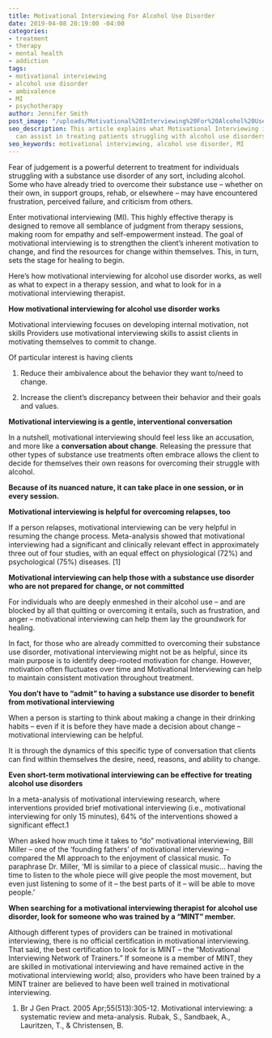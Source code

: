 ```yaml
---
title: Motivational Interviewing For Alcohol Use Disorder
date: 2019-04-08 20:19:00 -04:00
categories:
- treatment
- therapy
- mental health
- addiction
tags:
- motivational interviewing
- alcohol use disorder
- ambivalence
- MI
- psychotherapy
author: Jennifer Smith
post_image: "/uploads/Motivational%20Interviewing%20For%20Alcohol%20Use%20Disorder%20.jpg"
seo_description: This article explains what Motivational Interviewing is and how it
  can assist in treating patients struggling with alcohol use disorders.
seo_keywords: motivational interviewing, alcohol use disorder, MI
---
```


Fear of judgement is a powerful deterrent to treatment for individuals struggling with a substance use disorder of any sort, including alcohol. Some who have already tried to overcome their substance use – whether on their own, in support groups, rehab, or elsewhere – may have encountered frustration, perceived failure, and criticism from others.

Enter motivational interviewing (MI). This highly effective therapy is designed to remove all semblance of judgment from therapy sessions, making room for empathy and self-empowerment instead. The goal of motivational interviewing is to strengthen the client’s inherent motivation to change, and find the resources for change within themselves. This, in turn, sets the stage for healing to begin.

Here’s how motivational interviewing for alcohol use disorder works, as well as what to expect in a therapy session, and what to look for in a motivational interviewing therapist.


**How motivational interviewing for alcohol use disorder works**

Motivational interviewing focuses on developing internal motivation, not skills
Providers use motivational interviewing skills to assist clients in motivating themselves to commit to change.

Of particular interest is having clients

1. Reduce their ambivalence about the behavior they want to/need to change.

2. Increase the client’s discrepancy between their behavior and their goals and values.

**Motivational interviewing is a gentle, interventional conversation**

In a nutshell, motivational interviewing should feel less like an accusation, and more like a **conversation about change**. Releasing the pressure that other types of substance use treatments often embrace allows the client to decide for themselves their own reasons for overcoming their struggle with alcohol.

**Because of its nuanced nature, it can take place in one session, or in every session.**

**Motivational interviewing is helpful for overcoming relapses, too**

If a person relapses, motivational interviewing can be very helpful in resuming the change process. Meta-analysis showed that motivational interviewing had a significant and clinically relevant effect in approximately three out of four studies, with an equal effect on physiological (72%) and psychological (75%) diseases. [1]

**Motivational interviewing can help those with a substance use disorder who are not prepared for change, or not committed**

For individuals who are deeply enmeshed in their alcohol use – and are blocked by all that quitting or overcoming it entails, such as frustration, and anger – motivational interviewing can help them lay the groundwork for healing.

In fact, for those who are already committed to overcoming their substance use disorder, motivational interviewing might not be as helpful, since its main purpose is to identify deep-rooted motivation for change. However, motivation often fluctuates over time and Motivational Interviewing can help to maintain consistent motivation throughout treatment.

**You don’t have to “admit” to having a substance use disorder to benefit from motivational interviewing**

When a person is starting to think about making a change in their drinking habits – even if it is before they have made a decision about change – motivational interviewing can be helpful.

It is through the dynamics of this specific type of conversation that clients can find within themselves the desire, need, reasons, and ability to change.

**Even short-term motivational interviewing can be effective for treating alcohol use disorders**

In a meta-analysis of motivational interviewing research, where interventions provided brief motivational interviewing (i.e., motivational interviewing for only 15 minutes), 64% of the interventions showed a significant effect.1

When asked how much time it takes to “do” motivational interviewing, Bill Miller – one of the ‘founding fathers’ of motivational interviewing – compared the MI  approach to the enjoyment of  classical music. To paraphrase Dr. Miller, ‘MI is similar to a piece of classical music… having the time to listen to the whole piece will give people the most movement, but even just listening to some of it – the best parts of it –  will be able to move people.’

**When searching for a motivational interviewing therapist for alcohol use disorder, look for someone who was trained by a “MINT” member.**

Although different types of providers can be trained in motivational interviewing, there is no official certification in motivational interviewing. That said, the best certification to look for is MINT – the “Motivational Interviewing Network of Trainers.” If someone is a member of MINT, they are skilled in motivational interviewing and have remained active in the motivational interviewing world; also, providers who have been trained by a MINT trainer are believed to have been well trained in motivational interviewing.



1.  Br J Gen Pract. 2005 Apr;55(513):305-12. Motivational interviewing: a systematic review and meta-analysis. Rubak, S., Sandbaek, A., Lauritzen, T., & Christensen, B.

